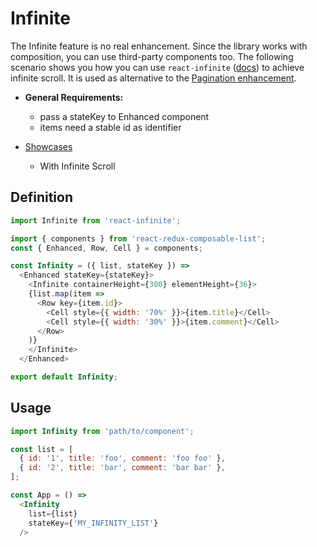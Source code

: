 # Infinite

The Infinite feature is no real enhancement. Since the library works with composition, you can use third-party components too. The following scenario shows you how you can use `react-infinite` ([docs](https://github.com/seatgeek/react-infinite)) to achieve infinite scroll. It is used as alternative to the [Pagination enhancement](/docs/features/Pagination.md).

* **General Requirements:**
  * pass a stateKey to Enhanced component
  * items need a stable id as identifier

* [Showcases](https://react-redux-composable-list-showcases.wieruch.com/)
  * With Infinite Scroll

## Definition

```javascript
import Infinite from 'react-infinite';

import { components } from 'react-redux-composable-list';
const { Enhanced, Row, Cell } = components;

const Infinity = ({ list, stateKey }) =>
  <Enhanced stateKey={stateKey}>
    <Infinite containerHeight={300} elementHeight={36}>
    {list.map(item =>
      <Row key={item.id}>
        <Cell style={{ width: '70%' }}>{item.title}</Cell>
        <Cell style={{ width: '30%' }}>{item.comment}</Cell>
      </Row>
    )}
    </Infinite>
  </Enhanced>

export default Infinity;
```

## Usage

```javascript
import Infinity from 'path/to/component';

const list = [
  { id: '1', title: 'foo', comment: 'foo foo' },
  { id: '2', title: 'bar', comment: 'bar bar' },
];

const App = () =>
  <Infinity
    list={list}
    stateKey={'MY_INFINITY_LIST'}
  />
```
